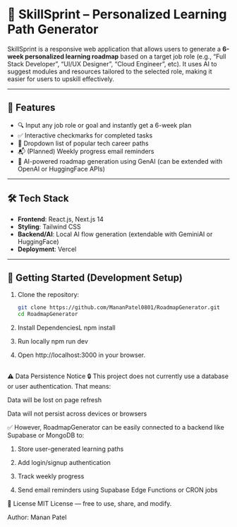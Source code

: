 # 🧠 SkillSprint – Personalized Learning Path Generator

SkillSprint is a responsive web application that allows users to generate a **6-week personalized learning roadmap** based on a target job role (e.g., “Full Stack Developer”, “UI/UX Designer”, “Cloud Engineer”, etc). It uses AI to suggest modules and resources tailored to the selected role, making it easier for users to upskill effectively.

---

## 🚀 Features

- 🔍 Input any job role or goal and instantly get a 6-week plan
- ✅ Interactive checkmarks for completed tasks
- 🔄 Dropdown list of popular tech career paths
- 📬 (Planned) Weekly progress email reminders
- 🧠 AI-powered roadmap generation using GenAI (can be extended with OpenAI or HuggingFace APIs)

---

## 🛠 Tech Stack

- **Frontend**: React.js, Next.js 14
- **Styling**: Tailwind CSS
- **Backend/AI**: Local AI flow generation (extendable with GeminiAI or HuggingFace)
- **Deployment**: Vercel

---

## 📝 Getting Started (Development Setup)

1. Clone the repository:
   ```bash
   git clone https://github.com/MananPatel0801/RoadmapGenerator.git
   cd RoadmapGenerator

2. Install DependenciesL
    npm install

3. Run locally
    npm run dev

4. Open http://localhost:3000 in your browser.

##
⚠️ Data Persistence Notice
🔒 This project does not currently use a database or user authentication. That means:

Data will be lost on page refresh

Data will not persist across devices or browsers

✅ However, RoadmapGenerator can be easily connected to a backend like Supabase or MongoDB to:

1. Store user-generated learning paths

2. Add login/signup authentication

3. Track weekly progress

4. Send email reminders using Supabase Edge Functions or CRON jobs


📄 License
MIT License — free to use, share, and modify.


Author: Manan Patel